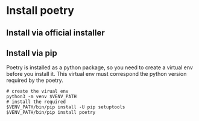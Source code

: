 # Install poetry

## Install via official installer

## Install via pip
Poetry is installed as a python package, so you need to create a virtual env before you install it. This virtual env
must correspond the python version required by the poetry.

```shell
# create the virual env
python3 -m venv $VENV_PATH
# install the required 
$VENV_PATH/bin/pip install -U pip setuptools
$VENV_PATH/bin/pip install poetry
```

